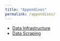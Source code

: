 ```yaml
---
title: "Appendixes"
permalink: /appendixes/
---
```


- [Data Infrastructure](https://spottedd-spotify.github.io/data-infrastructure/)
- [Data Scraping](https://spottedd-spotify.github.io/spotify-data-scraping/)